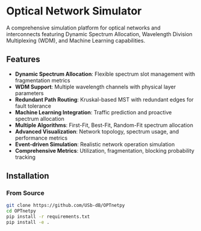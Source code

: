 # Optical Network Simulator

A comprehensive simulation platform for optical networks and interconnects featuring Dynamic Spectrum Allocation, Wavelength Division Multiplexing (WDM), and Machine Learning capabilities.

## Features

- **Dynamic Spectrum Allocation**: Flexible spectrum slot management with fragmentation metrics
- **WDM Support**: Multiple wavelength channels with physical layer parameters
- **Redundant Path Routing**: Kruskal-based MST with redundant edges for fault tolerance
- **Machine Learning Integration**: Traffic prediction and proactive spectrum allocation
- **Multiple Algorithms**: First-Fit, Best-Fit, Random-Fit spectrum allocation
- **Advanced Visualization**: Network topology, spectrum usage, and performance metrics
- **Event-driven Simulation**: Realistic network operation simulation
- **Comprehensive Metrics**: Utilization, fragmentation, blocking probability tracking

## Installation

### From Source
```bash
git clone https://github.com/USb-dB/OPTnetpy
cd OPTnetpy
pip install -r requirements.txt
pip install -e .
